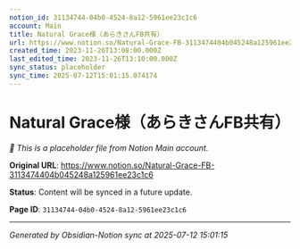 ```yaml
---
notion_id: 31134744-04b0-4524-8a12-5961ee23c1c6
account: Main
title: Natural Grace様（あらきさんFB共有）
url: https://www.notion.so/Natural-Grace-FB-3113474404b045248a125961ee23c1c6
created_time: 2023-11-26T13:08:00.000Z
last_edited_time: 2023-11-26T13:10:00.000Z
sync_status: placeholder
sync_time: 2025-07-12T15:01:15.074174
---
```


# Natural Grace様（あらきさんFB共有）

*🔄 This is a placeholder file from Notion Main account.*

**Original URL**: https://www.notion.so/Natural-Grace-FB-3113474404b045248a125961ee23c1c6

**Status**: Content will be synced in a future update.

**Page ID**: `31134744-04b0-4524-8a12-5961ee23c1c6`

---

*Generated by Obsidian-Notion sync at 2025-07-12 15:01:15*
